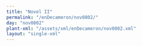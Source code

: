 ```yaml
---
title: "Novel II"
permalink: "/enDecameron/nov0802/"
day: "nov0802"
plant-xml: "/assets/xml/enDecameron/nov0802.xml"
layout: "single-xml"
---
```

